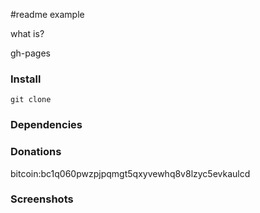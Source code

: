 #readme example

what is?

gh-pages

### Install

	git clone 

### Dependencies


### Donations

bitcoin:bc1q060pwzpjpqmgt5qxyvewhq8v8lzyc5evkaulcd

### Screenshots

